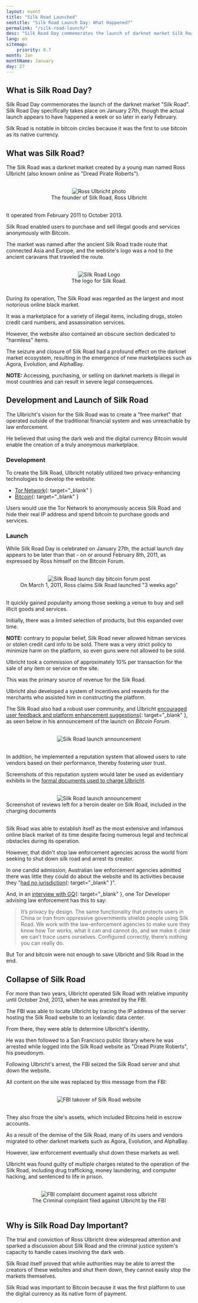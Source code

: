 ```yaml
---
layout: event
title: "Silk Road Launched"
seotitle: "Silk Road Launch Day: What Happened?"
permalink: "/silk-road-launch/"
desc: "Silk Road Day commemorates the launch of darknet market Silk Road. This market served as an early use case for bitcoin in the trade of illegal goods and services." 
lang: en
sitemap:
    priority: 0.7
month: Jan
monthName: January
day: 27
---
```


## What is Silk Road Day?

Silk Road Day commemorates the launch of the darknet market "Silk Road". Silk Road Day specifically takes place on January 27th, though the actual launch appears to have happened a week or so later in early February.   

Silk Road is notable in bitcoin circles because it was the first to use bitcoin as its native currency.

## What was Silk Road?

The Silk Road was a darknet market created by a young man named Ross Ulbricht (also known online as "Dread Pirate Roberts").

<br>
<center><img alt="Ross Ulbricht photo" src="/img/ross.jpg" />
<div class="kb-helper">The founder of Silk Road, Ross Ulbricht</div>
</center>
<br>

It operated from February 2011 to October 2013.

Silk Road enabled users to purchase and sell illegal goods and services anonymously with Bitcoin.

The market was named after the ancient Silk Road trade route that connected Asia and Europe, and the website's logo was a nod to the ancient caravans that traveled the route.

<br>
<center><img alt="Silk Road Logo" src="/img/silk-road-logo.png" />
<div class="kb-helper">The logo for Silk Road.</div>
</center>
<br>

During its operation, The Silk Road was regarded as the largest and most notorious online black market.

It was a marketplace for a variety of illegal items, including drugs, stolen credit card numbers, and assassination services.

However, the website also contained an obscure section dedicated to "harmless" items.

The seizure and closure of Silk Road had a profound effect on the darknet market ecosystem, resulting in the emergence of new marketplaces such as Agora, Evolution, and AlphaBay.

**NOTE:** Accessing, purchasing, or selling on darknet markets is illegal in most countries and can result in severe legal consequences. 

## Development and Launch of Silk Road

The Ulbricht's vision for the Silk Road was to create a "free market" that operated outside of the traditional financial system and was unreachable by law enforcement.

He believed that using the dark web and the digital currency Bitcoin would enable the creation of a truly anonymous marketplace.

### Development

To create the Silk Road, Ulbricht notably utilized two privacy-enhancing technologies to develop the website:

- [Tor Network](https://www.torproject.org/){: target="_blank" }
- [Bitcoin](https://bitcoin.org/en/){: target="_blank" } 
 
Users would use the Tor Network to anonymously access Silk Road and hide their real IP address and spend bitcoin to purchase goods and services.

### Launch

While Silk Road Day is celebrated on January 27th, the actual launch day appears to be later than that - on or around February 8th, 2011, as expressed by Ross himself on the Bitcoin Forum. 

<br>
<center><img alt="Silk Road launch day bitcoin forum post" src="/img/silk-road-launch-date.png" />
<div class="kb-helper">On March 1, 2011, Ross claims Silk Road launched "3 weeks ago"</div>
</center>
<br>

It quickly gained popularity among those seeking a venue to buy and sell illicit goods and services.

Initially, there was a limited selection of products, but this expanded over time. 

**NOTE:** contrary to popular belief, Silk Road never allowed hitman services or stolen credit card info to be sold. There was a very strict policy to minimize harm on the platform, so even guns were not allowed to be sold.

Ulbricht took a commission of approximately 10% per transaction for the sale of any item or service on the site.

This was the primary source of revenue for the Silk Road. 

Ulbricht also developed a system of incentives and rewards for the merchants who assisted him in constructing the platform.

The Silk Road also had a robust user community, and Ulbricht [encouraged user feedback and platform enhancement suggestions](https://web.archive.org/web/20110605064844/http://forum.bitcoin.org/index.php?topic=3984.msg57086){: target="_blank" }, as seen below in his announcement of the launch on *Bitcoin Forum*.

<br>
<center><img alt="Silk Road launch announcement" src="/img/feedback.png" />
</center>
<br>

In addition, he implemented a reputation system that allowed users to rate vendors based on their performance, thereby fostering user trust.

Screenshots of this reputation system would later be used as evidentiary exhibits in the <a href="https://www.cs.columbia.edu/~smb/UlbrichtCriminalComplaint.pdf" target="_blank">formal documents used to charge Ulbricht</a>.

<br>
<center><img alt="Silk Road launch announcement" src="/img/reviews.png" />
</center>
<div class="kb-helper">Screenshot of reviews left for a heroin dealer on Silk Road, included in the charging documents</div>
<br>

Silk Road was able to establish itself as the most extensive and infamous online black market of its time despite facing numerous legal and technical obstacles during its operation. 

However, that didn't stop law enforcement agencies across the world from seeking to shut down silk road and arrest its creator.

In one candid admission, Australian law enforcement agencies admitted there was little they could do about the website and its activities because they "[had no jurisdiction](https://www.smh.com.au/technology/drugs-bought-with-virtual-cash-20110611-1fy0a.html){: target="_blank" }".

And, in an [interview with GQ](https://www.gq.com.au/success/the-silk-road-explained/news-story/e42236370c6e96473958d37b4369deab){: target="_blank" }, one Tor Developer advising law enforcement has this to say:

>It’s privacy by design. The same functionality that protects users in China or Iran from oppressive governments shields people using Silk Road. We work with the law-enforcement agencies to make sure they know how Tor works, what it can and cannot do, and we make it clear we can’t trace users ourselves. Configured correctly, there’s nothing you can really do.

But Tor and bitcoin were not enough to save Ulbricht and Silk Road in the end.

## Collapse of Silk Road

For more than two years, Ulbricht operated Silk Road with relative impunity until October 2nd, 2013, when he was arrested by the FBI. 

The FBI was able to locate Ulbricht by tracing the IP address of the server hosting the Silk Road website to an Icelandic data center.

From there, they were able to determine Ulbricht's identity. 

He was then followed to a San Francisco public library where he was arrested while logged into the Silk Road website as "Dread Pirate Roberts", his pseudonym.

Following Ulbricht's arrest, the FBI seized the Silk Road server and shut down the website.

All content on the site was replaced by this message from the FBI:

<br>
<center><img alt="FBI takover of Silk Road website" src="/img/seized-silk-road.png" />
</center>
<br>

They also froze the site's assets, which included Bitcoins held in escrow accounts.

As a result of the demise of the Silk Road, many of its users and vendors migrated to other darknet markets such as Agora, Evolution, and AlphaBay.

However, law enforcement eventually shut down these markets as well.

Ulbricht was found guilty of multiple charges related to the operation of the Silk Road, including drug trafficking, money laundering, and computer hacking, and sentenced to life in prison.

<br>
<center><img alt="FBI complaint document against ross ulbricht" src="/img/complaint.png" />
<div class="kb-helper">The Criminal complaint filed against Ulbricht by the FBI</div>
</center>
<br>

## Why is Silk Road Day Important?

The trial and conviction of Ross Ulbricht drew widespread attention and sparked a discussion about Silk Road and the criminal justice system's capacity to handle cases involving the dark web.

Silk Road itself proved that while authorities may be able to arrest the creators of these websites and shut them down, they cannot easily stop the markets themselves. 

Silk Road was important to Bitcoin because it was the first platform to use the digital currency as its native form of payment.